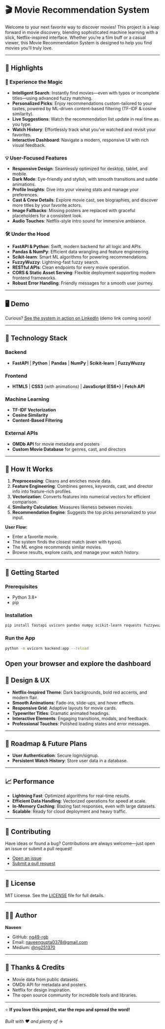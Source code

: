# 🎬 Movie Recommendation System

Welcome to your next favorite way to discover movies! This project is a leap forward in movie discovery, blending sophisticated machine learning with a slick, Netflix-inspired interface. Whether you’re a film buff or a casual viewer, this Movie Recommendation System is designed to help you find movies you’ll truly love.

---

## 🌟 Highlights

### 🚀 Experience the Magic
- **Intelligent Search**: Instantly find movies—even with typos or incomplete titles—using advanced fuzzy matching.
- **Personalized Picks**: Enjoy recommendations custom-tailored to your tastes, powered by ML-driven content-based filtering (TF-IDF & cosine similarity).
- **Live Suggestions**: Watch the recommendation list update in real time as you type.
- **Watch History**: Effortlessly track what you’ve watched and revisit your favorites.
- **Interactive Dashboard**: Navigate a modern, responsive UI with rich visual feedback.

### 💡 User-Focused Features
- **Responsive Design**: Seamlessly optimized for desktop, tablet, and mobile.
- **Dark Mode**: Eye-friendly and stylish, with smooth transitions and subtle animations.
- **Profile Insights**: Dive into your viewing stats and manage your preferences.
- **Cast & Crew Details**: Explore movie cast, see biographies, and discover more titles by your favorite actors.
- **Image Fallbacks**: Missing posters are replaced with graceful placeholders for a consistent look.
- **Audio Touches**: Netflix-style intro sound for immersive ambiance.

### 🛠️ Under the Hood
- **FastAPI & Python**: Swift, modern backend for all logic and APIs.
- **Pandas & NumPy**: Efficient data wrangling and feature engineering.
- **Scikit-learn**: Smart ML algorithms for powering recommendations.
- **FuzzyWuzzy**: Lightning-fast fuzzy search.
- **RESTful APIs**: Clean endpoints for every movie operation.
- **CORS & Static Asset Serving**: Flexible deployment supporting modern frontend frameworks.
- **Robust Error Handling**: Friendly messages for a smooth user journey.

---

## 🖥️ Demo

Curious? [See the system in action on LinkedIn](#) (demo link coming soon)!

---

## 🧰 Technology Stack

### Backend
- **FastAPI** | **Python** | **Pandas** | **NumPy** | **Scikit-learn** | **FuzzyWuzzy**

### Frontend
- **HTML5** | **CSS3** (with animations) | **JavaScript (ES6+)** | **Fetch API**

### Machine Learning
- **TF-IDF Vectorization**
- **Cosine Similarity**
- **Content-Based Filtering**

### External APIs
- **OMDb API** for movie metadata and posters
- **Custom Movie Database** for genres, cast, and directors

---

## 🧠 How It Works

1. **Preprocessing**: Cleans and enriches movie data.
2. **Feature Engineering**: Combines genres, keywords, cast, and director info into feature-rich profiles.
3. **Vectorization**: Converts features into numerical vectors for efficient comparison.
4. **Similarity Calculation**: Measures likeness between movies.
5. **Recommendation Engine**: Suggests the top picks personalized to your input.

**User Flow:**
- Enter a favorite movie.
- The system finds the closest match (even with typos).
- The ML engine recommends similar movies.
- Browse results, explore casts, and manage your watch history.

---

## 🏁 Getting Started

### Prerequisites
- Python 3.8+
- pip

### Installation

```bash
pip install fastapi uvicorn pandas numpy scikit-learn requests fuzzywuzzy python-Levenshtein
```

### Run the App

```bash
python -m uvicorn backend:app --reload
```
Open your browser and explore the dashboard
---

## 🎨 Design & UX

- **Netflix-Inspired Theme**: Dark backgrounds, bold red accents, and modern flair.
- **Smooth Animations**: Fade-ins, slide-ups, and hover effects.
- **Responsive Grid**: Adaptive layouts for movie cards.
- **Typewriter Titles**: Dramatic animated headings.
- **Interactive Elements**: Engaging transitions, modals, and feedback.
- **Professional Touches**: Polished loading states and error messages.

---

## 🔮 Roadmap & Future Plans

- **User Authentication**: Secure login/signup.
- **Persistent Watch History**: Store user data in a database.

---

## 📈 Performance

- **Lightning Fast**: Optimized algorithms for real-time results.
- **Efficient Data Handling**: Vectorized operations for speed at scale.
- **In-Memory Caching**: Blazing fast responses, even with large datasets.
- **Scalable**: Ready for cloud deployment and heavy traffic.

---

## 🤝 Contributing

Have ideas or found a bug? Contributions are always welcome—just open an issue or submit a pull request!

- [Open an issue](https://github.com/ng49-rgb/movie-recommendation-system/issues)
- [Submit a pull request](https://github.com/ng49-rgb/movie-recommendation-system/pulls)

---

## 📄 License

MIT License. See the [LICENSE](LICENSE) file for full details.

---

## 👨‍💻 Author

**Naveen**  
- GitHub: [ng49-rgb](https://github.com/ng49-rgb)  
- Email: naveengupta0378@gmail.com  
- Medium: [@ng251370](https://medium.com/@ng251370)

---

## 🙏 Thanks & Credits

- Movie data from public datasets.
- OMDb API for metadata and posters.
- Netflix for design inspiration.
- The open source community for incredible tools and libraries.

---

⭐ **If you love this project, star the repo and spread the word!**

*Built with ❤️ and plenty of ☕*
